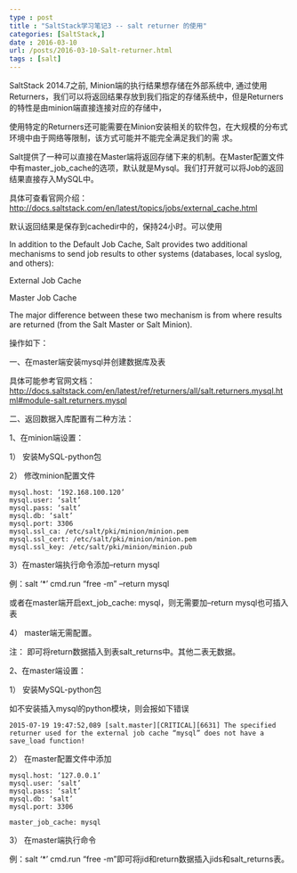 ```yaml
---
type : post
title : "SaltStack学习笔记3 -- salt returner 的使用"
categories: [SaltStack,] 
date : 2016-03-10
url: /posts/2016-03-10-Salt-returner.html 
tags : [salt]
---
```




SaltStack 2014.7之前, Minion端的执行结果想存储在外部系统中, 通过使用Returners，我们可以将返回结果存放到我们指定的存储系统中，但是Returners的特性是由minion端直接连接对应的存储中，

使用特定的Returners还可能需要在Minion安装相关的软件包，在大规模的分布式环境中由于网络等限制，该方式可能并不能完全满足我们的需 求。

Salt提供了一种可以直接在Master端将返回存储下来的机制。在Master配置文件中有master_job_cache的选项，默认就是Mysql。我们打开就可以将Job的返回结果直接存入MySQL中。
<!-- more -->
具体可查看官网介绍：http://docs.saltstack.com/en/latest/topics/jobs/external_cache.html 

默认返回结果是保存到cachedir中的，保持24小时。可以使用

In addition to the Default Job Cache, Salt provides two additional mechanisms to send job results to other systems (databases, local syslog, and others):

External Job Cache

Master Job Cache

The major difference between these two mechanism is from where results are returned (from the Salt Master or Salt Minion).

操作如下：

一、在master端安装mysql并创建数据库及表

具体可能参考官网文档：http://docs.saltstack.com/en/latest/ref/returners/all/salt.returners.mysql.html#module-salt.returners.mysql 



二、返回数据入库配置有二种方法：

1、在minion端设置：

1） 安装MySQL-python包 

2） 修改minion配置文件

    mysql.host: ‘192.168.100.120’
    mysql.user: ‘salt’
    mysql.pass: ‘salt’
    mysql.db: ‘salt’
    mysql.port: 3306
    mysql.ssl_ca: /etc/salt/pki/minion/minion.pem
    mysql.ssl_cert: /etc/salt/pki/minion/minion.pem
    mysql.ssl_key: /etc/salt/pki/minion/minion.pub

3）在master端执行命令添加–return mysql

例：salt ‘*’ cmd.run “free -m” –return mysql

或者在master端开启ext_job_cache: mysql，则无需要加–return mysql也可插入表

4） master端无需配置。

注： 即可将return数据插入到表salt_returns中。其他二表无数据。



2、在master端设置：

1） 安装MySQL-python包 

如不安装插入mysql的python模块，则会报如下错误

    2015-07-19 19:47:52,089 [salt.master][CRITICAL][6631] The specified returner used for the external job cache “mysql” does not have a save_load function!

2） 在master配置文件中添加

    mysql.host: ‘127.0.0.1’
    mysql.user: ‘salt’
    mysql.pass: ‘salt’
    mysql.db: ‘salt’
    mysql.port: 3306

    master_job_cache: mysql

3） 在master端执行命令

例：salt ‘*’ cmd.run “free -m”即可将jid和return数据插入jids和salt_returns表。